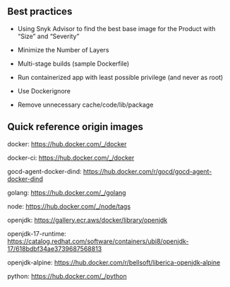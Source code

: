 ## Best practices
* Using Snyk Advisor to find the best base image for the Product with “Size” and “Severity”

* Minimize the Number of Layers

* Multi-stage builds (sample Dockerfile)

* Run containerized app with least possible privilege (and never as root)

* Use Dockerignore

* Remove unnecessary cache/code/lib/package

##

## Quick reference origin images
docker: https://hub.docker.com/_/docker

docker-ci: https://hub.docker.com/_/docker

gocd-agent-docker-dind: https://hub.docker.com/r/gocd/gocd-agent-docker-dind

golang: https://hub.docker.com/_/golang

node: https://hub.docker.com/_/node/tags

openjdk: https://gallery.ecr.aws/docker/library/openjdk

openjdk-17-runtime: https://catalog.redhat.com/software/containers/ubi8/openjdk-17/618bdbf34ae3739687568813

openjdk-alpine: https://hub.docker.com/r/bellsoft/liberica-openjdk-alpine

python: https://hub.docker.com/_/python